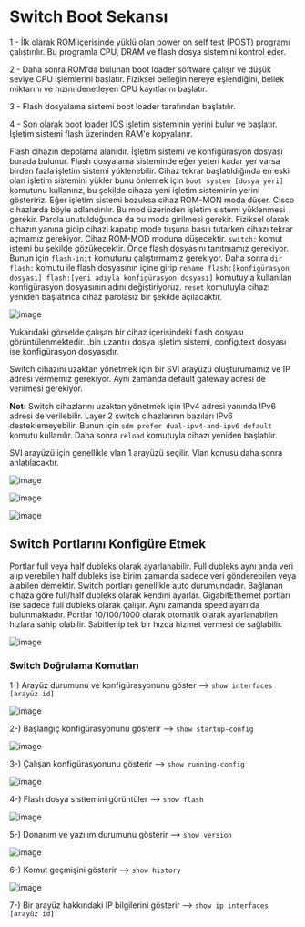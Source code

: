 
# Switch Boot Sekansı

1 - İlk olarak ROM içerisinde yüklü olan power on self test (POST) programı çalıştırılır. Bu programla CPU, DRAM ve flash dosya sistemini kontrol eder.

2 - Daha sonra ROM'da bulunan boot loader software çalışır ve düşük seviye CPU işlemlerini başlatır. Fiziksel belleğin nereye eşlendiğini, bellek miktarını ve hızını denetleyen CPU kayıtlarını başlatır.

3 - Flash dosyalama sistemi boot loader tarafından başlatılır.

4 - Son olarak boot loader IOS işletim sisteminin yerini bulur ve başlatır. İşletim sistemi flash üzerinden RAM'e kopyalanır. 

Flash cihazın depolama alanıdır. İşletim sistemi ve konfigürasyon dosyası burada bulunur. Flash dosyalama sisteminde eğer yeteri kadar yer varsa birden fazla işletim sistemi yüklenebilir. Cihaz tekrar başlatıldığında en eski olan işletim sistemini yükler bunu önlemek için `boot system [dosya yeri]` komutunu kullanırız, bu şekilde cihaza yeni işletim sisteminin yerini gösteririz. Eğer işletim sistemi bozuksa cihaz ROM-MON moda düşer. Cisco cihazlarda böyle adlandırılır. Bu mod üzerinden işletim sistemi yüklenmesi gerekir. Parola unutulduğunda da bu moda girilmesi gerekir. Fiziksel olarak cihazın yanına gidip cihazı kapatıp mode tuşuna basılı tutarken cihazı tekrar açmamız gerekiyor. Cihaz ROM-MOD moduna düşecektir. `switch:` komut istemi bu şekilde gözükecektir. Önce flash dosyasını tanıtmamız gerekiyor. Bunun için `flash-init` komutunu çalıştırmamız gerekiyor. Daha sonra `dir flash:` komutu ile flash dosyasının içine girip `rename flash:[konfigürasyon dosyası] flash:[yeni adıyla konfigürasyon dosyası]` komutuyla kullanılan konfigürasyon dosyasının adını değiştiriyoruz. `reset` komutuyla cihazı yeniden başlatınca cihaz parolasız bir şekilde açılacaktır. 

![image](https://user-images.githubusercontent.com/70758694/178928657-fa0ba680-821b-4791-8569-2fc0ea76094f.png)

Yukarıdaki görselde çalışan bir cihaz içerisindeki flash dosyası görüntülenmektedir. .bin uzantılı dosya işletim sistemi, config.text dosyası ise konfigürasyon dosyasıdır. 

Switch cihazını uzaktan yönetmek için bir SVI arayüzü oluşturumamız ve IP adresi vermemiz gerekiyor. Aynı zamanda default gateway adresi de verilmesi gerekiyor. 

**Not:** Switch cihazlarını uzaktan yönetmek için IPv4 adresi yanında IPv6 adresi de verilebilir. Layer 2 switch cihazlarının bazıları IPv6 desteklemeyebilir. Bunun için  `sdm prefer dual-ipv4-and-ipv6 default` komutu kullanılır. Daha sonra `reload` komutuyla cihazı yeniden başlatılır. 


SVI arayüzü için genellikle vlan 1 arayüzü seçilir. Vlan konusu daha sonra anlatılacaktır. 

![image](https://user-images.githubusercontent.com/70758694/178953244-57884447-f658-413c-83aa-41c94afe8b34.png)

![image](https://user-images.githubusercontent.com/70758694/178953847-66b4f539-e360-4990-8a0d-988903a2ae72.png)

![image](https://user-images.githubusercontent.com/70758694/178954253-e2194e23-c6f6-4bf6-ba27-855be94c1a87.png)

## Switch Portlarını Konfigüre Etmek

Portlar full veya half dubleks olarak ayarlanabilir. Full dubleks aynı anda veri alıp verebilen half dubleks ise birim zamanda sadece veri gönderebilen veya alabilen demektir. Switch portları genellikle auto durumundadır. Bağlanan cihaza göre full/half dubleks olarak kendini ayarlar. GigabitEthernet portları ise sadece full dubleks olarak çalışır. Aynı zamanda speed ayarı da bulunmaktadır. Portlar 10/100/1000 olarak otomatik olarak ayarlanabilen hızlara sahip olabilir. Sabitlenip  tek bir hızda hizmet vermesi de sağlabilir. 

![image](https://user-images.githubusercontent.com/70758694/178958176-bb0f2e27-ff83-4d78-9934-c7262e67c7c7.png)

### Switch Doğrulama Komutları

1-) Arayüz durumunu ve konfigürasyonunu göster --> `show interfaces [arayüz id]`

![image](https://user-images.githubusercontent.com/70758694/178963042-7eea1e66-c6c2-4b5a-92dd-c4b647b6f0f8.png)

2-) Başlangıç konfigürasyonunu gösterir --> `show startup-config`

![image](https://user-images.githubusercontent.com/70758694/178963423-305ae119-aedd-48be-a64c-e8071b8b2d24.png)

3-) Çalışan konfigürasyonunu gösterir --> `show running-config`

![image](https://user-images.githubusercontent.com/70758694/178963693-a5112dd2-5382-4ab1-b58f-da8b8e547016.png)

4-) Flash dosya sisttemini görüntüler --> `show flash`

![image](https://user-images.githubusercontent.com/70758694/178963936-f7cc99b0-ce24-491f-a4ab-ba11882cab19.png)

5-) Donanım ve yazılım durumunu gösterir --> `show version`

![image](https://user-images.githubusercontent.com/70758694/178964315-620e391c-7f7c-4164-afab-126405d58b3f.png)
 
6-) Komut geçmişini gösterir --> `show history`

![image](https://user-images.githubusercontent.com/70758694/178965137-88ba9a38-eb4c-426a-9530-b90457103e0d.png)

7-) Bir arayüz hakkındaki IP bilgilerini gösterir --> `show ip interfaces [arayüz id]`








